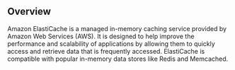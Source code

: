 ## Overview

Amazon ElastiCache is a managed in-memory caching service provided by Amazon Web Services (AWS). It is designed to help improve the performance and scalability of applications by allowing them to quickly access and retrieve data that is frequently accessed. ElastiCache is compatible with popular in-memory data stores like Redis and Memcached.
